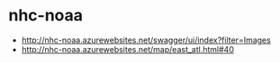 # nhc-noaa
- http://nhc-noaa.azurewebsites.net/swagger/ui/index?filter=Images
- http://nhc-noaa.azurewebsites.net/map/east_atl.html#40
